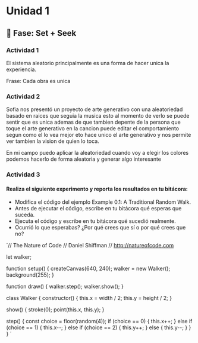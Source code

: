 # Unidad 1

## 🔎 Fase: Set + Seek

### Actividad 1
El sistema aleatorio principalmente es una forma de hacer unica la experiencia.

Frase: Cada obra es unica

### Actividad 2
Sofia nos presentó un proyecto de arte generativo con una aleatoriedad basado en raices que seguia la musica esto al momento de verlo se puede sentir que es unica ademas de que tambien depente de la persona que toque el arte generativo en la cancion puede editar el comportamiento segun como el lo vea mejor eto hace unico el arte generativo y nos permite ver tambien la vision de quien lo toca.

En mi campo puedo aplicar la aleatoriedad cuando voy a elegir los colores podemos hacerlo de forma aleatoria y generar algo interesante

### Actividad 3

#### Realiza el siguiente experimento y reporta los resultados en tu bitácora:

- Modifica el código del ejemplo Example 0.1: A Traditional Random Walk.
- Antes de ejecutar el código, escribe en tu bitácora qué esperas que suceda.
- Ejecuta el código y escribe en tu bitácora qué sucedió realmente.
- Ocurrió lo que esperabas? ¿Por qué crees que sí o por qué crees que no?

´// The Nature of Code
// Daniel Shiffman
// http://natureofcode.com

let walker;

function setup() {
  createCanvas(640, 240);
  walker = new Walker();
  background(255);
}

function draw() {
  walker.step();
  walker.show();
}

class Walker {
  constructor() {
    this.x = width / 2;
    this.y = height / 2;
  }

  show() {
    stroke(0);
    point(this.x, this.y);
  }

  step() {
    const choice = floor(random(4));
    if (choice == 0) {
      this.x++;
    } else if (choice == 1) {
      this.x--;
    } else if (choice == 2) {
      this.y++;
    } else {
      this.y--;
    }
  }
}
´
